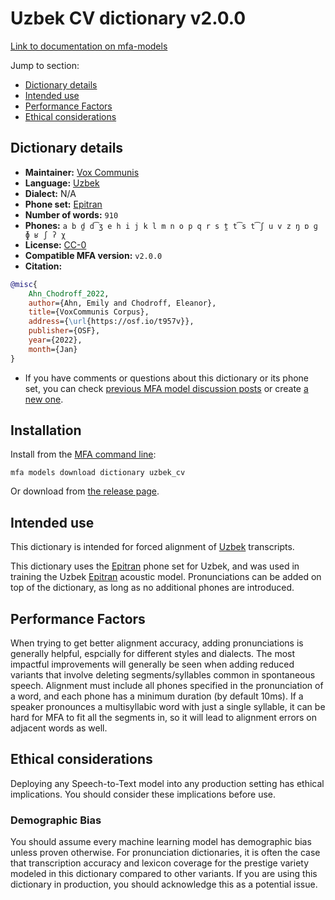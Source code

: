 
# Uzbek CV dictionary v2.0.0

[Link to documentation on mfa-models](https://mfa-models.readthedocs.io/en/main/dictionary/uzbek_cv.html)

Jump to section:

- [Dictionary details](#dictionary-details)
- [Intended use](#intended-use)
- [Performance Factors](#performance-factors)
- [Ethical considerations](#ethical-considerations)

## Dictionary details

- **Maintainer:** [Vox Communis](https://osf.io/t957v/)
- **Language:** [Uzbek](https://en.wikipedia.org/wiki/Uzbek_language)
- **Dialect:** N/A
- **Phone set:** [Epitran](https://github.com/dmort27/epitran)
- **Number of words:** `910`
- **Phones:** `a b d̪ d͡ʒ e h i j k l m n o p q r s t̪ t͡s t͡ʃ u v z ŋ ɒ ɡ ɸ ʁ ʃ ʔ χ`
- **License:** [CC-0](https://creativecommons.org/publicdomain/zero/1.0/)
- **Compatible MFA version:** `v2.0.0`
- **Citation:**

```bibtex
@misc{
	Ahn_Chodroff_2022,
	author={Ahn, Emily and Chodroff, Eleanor},
	title={VoxCommunis Corpus},
	address={\url{https://osf.io/t957v}},
	publisher={OSF},
	year={2022},
	month={Jan}
}
```

- If you have comments or questions about this dictionary or its phone set, you can check [previous MFA model discussion posts](https://github.com/MontrealCorpusTools/mfa-models/discussions?discussions_q=Uzbek+CV+dictionary+v2.0.0) or create [a new one](https://github.com/MontrealCorpusTools/mfa-models/discussions/new).

## Installation

Install from the [MFA command line](https://montreal-forced-aligner.readthedocs.io/en/latest/user_guide/models/index.html):

```
mfa models download dictionary uzbek_cv
```

Or download from [the release page](https://github.com/MontrealCorpusTools/mfa-models/releases/tag/dictionary-uzbek_cv-v2.0.0).

## Intended use

This dictionary is intended for forced alignment of [Uzbek](https://en.wikipedia.org/wiki/Uzbek_language) transcripts.

This dictionary uses the [Epitran](https://github.com/dmort27/epitran) phone set for Uzbek, and was used in training the Uzbek [Epitran](https://github.com/dmort27/epitran) acoustic model.
Pronunciations can be added on top of the dictionary, as long as no additional phones are introduced.

## Performance Factors

When trying to get better alignment accuracy, adding pronunciations is generally helpful, espcially for different styles and dialects.
The most impactful improvements will generally be seen when adding reduced variants that
involve deleting segments/syllables common in spontaneous speech.  Alignment must include all phones specified in the pronunciation of a word, and each phone has
a minimum duration (by default 10ms). If a speaker pronounces a multisyllabic word with just a single syllable, it can be hard for MFA to fit all the segments in,
so it will lead to alignment errors on adjacent words as well.

## Ethical considerations

Deploying any Speech-to-Text model into any production setting has ethical implications. You should consider these implications before use.

### Demographic Bias

You should assume every machine learning model has demographic bias unless proven otherwise.
For pronunciation dictionaries, it is often the case that transcription accuracy and lexicon coverage for the prestige variety modeled in this dictionary compared to other variants.
If you are using this dictionary in production, you should acknowledge this as a potential issue.
